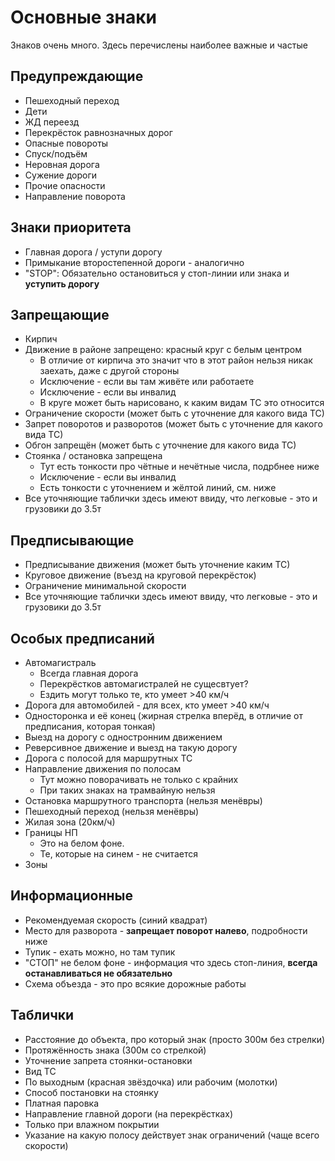 # Основные знаки
Знаков очень много. Здесь перечислены наиболее важные и частые

## Предупреждающие
* Пешеходный переход
* Дети
* ЖД переезд
* Перекрёсток равнозначных дорог
* Опасные повороты
* Спуск/подъём
* Неровная дорога
* Сужение дороги
* Прочие опасности
* Направление поворота

## Знаки приоритета
* Главная дорога / уступи дорогу
* Примыкание второстепенной дороги - аналогично
* "STOP": Обязательно остановиться у стоп-линии или знака и **уступить дорогу**

## Запрещающие
* Кирпич
* Движение в районе запрещено: красный круг с белым центром
    * В отличие от кирпича это значит что в этот район нельзя никак заехать, даже с другой стороны
    * Исключение - если вы там живёте или работаете
    * Исключение - если вы инвалид
    * В круге может быть нарисовано, к каким видам ТС это относится
* Ограничение скорости (может быть с уточнение для какого вида ТС)
* Запрет поворотов и разворотов (может быть с уточнение для какого вида ТС)
* Обгон запрещён (может быть с уточнение для какого вида ТС)
* Стоянка / остановка запрещена
    * Тут есть тонкости про чётные и нечётные числа, подрбнее ниже
    * Исключение - если вы инвалид
    * Есть тонкости с уточнением и жёлтой линий, см. ниже
* Все уточняющие таблички здесь имеют ввиду, что легковые - это и грузовики до 3.5т

## Предписывающие
* Предписывание движения (может быть уточнение каким ТС)
* Круговое движение (въезд на круговой перекрёсток)
* Ограничение минимальной скорости
* Все уточняющие таблички здесь имеют ввиду, что легковые - это и грузовики до 3.5т

## Особых предписаний
* Автомагистраль
    * Всегда главная дорога
    * Перекрёстков автомагистралей не сущесвтует?
    * Ездить могут только те, кто умеет >40 км/ч
* Дорога для автомобилей - для всех, кто умеет >40 км/ч
* Односторонка и её конец (жирная стрелка вперёд, в отличие от предписания, которая тонкая)
* Выезд на дорогу с одностронним движением
* Реверсивное движение и выезд на такую дорогу
* Дорога с полосой для маршрутных ТС
* Направление движения по полосам
    * Тут можно поворачивать не только с крайних
    * При таких знаках на трамвайную нельзя
* Остановка маршрутного транспорта (нельзя менёвры)
* Пешеходный переход (нельзя менёвры)
* Жилая зона (20км/ч)
* Границы НП
    * Это на белом фоне.
    * Те, которые на синем - не считается
* Зоны

## Информационные
* Рекомендуемая скорость (синий квадрат)
* Место для разворота - **запрещает поворот налево**, подробности ниже
* Тупик - ехать можно, но там тупик
* "СТОП" не белом фоне - информация что здесь стоп-линия, **всегда останавливаться не обязательно**
* Схема объезда - это про всякие дорожные работы

## Таблички
* Расстояние до объекта, про который знак (просто 300м без стрелки)
* Протяжённость знака (300м со стрелкой)
* Уточнение запрета стоянки-остановки
* Вид ТС
* По выходным (красная звёздочка) или рабочим (молотки)
* Способ постановки на стоянку
* Платная паровка
* Направление главной дороги (на перекрёстках)
* Только при влажном покрытии
* Указание на какую полосу действует знак ограничений (чаще всего скорости)
